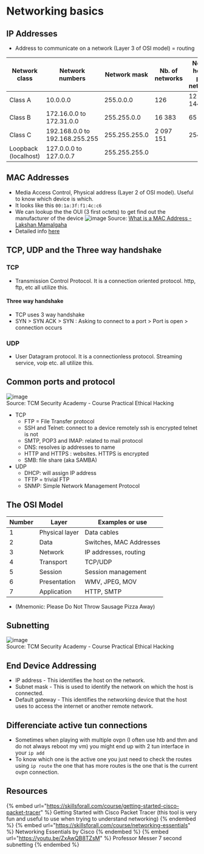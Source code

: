 # Networking basics

## IP Addresses

- Address to communicate on a network (Layer 3 of OSI model) = routing

| Network class | Network numbers | Network mask | Nb. of networks | No. of hosts per network |
|---------------|-----------------|--------------|-----------------|--------------------------|
| Class A       | 10.0.0.0        | 255.0.0.0    | 126             | 12 646 144               |
| Class B       | 172.16.0.0 to 172.31.0.0 | 255.255.0.0| 16 383 | 65 024                     |
| Class C       | 192.168.0.0 to 192.168.255.255 | 255.255.255.0 | 2 097 151 | 254            |
| Loopback (localhost) | 127.0.0.0 to  127.0.0.7 | 255.255.255.0 | | |

## MAC Addresses

- Media Access Control, Physical address  (Layer 2 of OSI model). Useful to know which device is which.
- It looks like this `00:1a:3f:f1:4c:c6`
- We can lookup the the OUI (3 first octets) to get find out the manufacturer of the device
![image](https://miro.medium.com/max/1200/1*FLrfO7JzkOWSBkPBYly37w.png)
Source: [What is a MAC Address - Lakshan Mamalgaha](https://medium.com/@lakshanmamalgaha/what-is-a-mac-address-and-why-you-should-know-about-it-9f970b3ba3fd)
- Detailed info [here](https://en.wikipedia.org/wiki/MAC_address)

## TCP, UDP and the Three way handshake

### TCP 
- Transmission Control Protocol. It is a connection oriented protocol. http, ftp, etc all utilize this.

#### Three way handshake

- TCP uses 3 way handshake
- SYN > SYN ACK > SYN : Asking to connect to a port > Port is open > connection occurs

### UDP
- User Datagram protocol. It is a connectionless protocol. Streaming service, voip etc. all utilize this.

## Common ports and protocol

![image](https://user-images.githubusercontent.com/96747355/175028740-e00258bf-cbcf-4ee5-b2ba-0776caec5c8c.png)  
Source: TCM Security Academy - Course Practical Ethical Hacking   
- TCP
  - FTP = File Transfer protocol
  - SSH and Telnet: connect to a device remotely ssh is encrypted telnet is not
  - SMTP, POP3 and IMAP: related to mail protocol
  - DNS: resolves ip addresses to name
  - HTTP and HTTPS : websites. HTTPS is encrypted
  - SMB: file share (aka SAMBA)
- UDP
  - DHCP: will assign IP address
  - TFTP = trivial FTP
  - SNMP: Simple Network Management Protocol

## The OSI Model

| Number | Layer           | Examples or use |
|--------|-----------------|---------|
| 1      | Physical layer | Data cables |
| 2      | Data | Switches, MAC Addresses |
| 3      | Network | IP addresses, routing |
| 4      | Transport | TCP/UDP |
| 5      | Session | Session management |
| 6      | Presentation | WMV, JPEG, MOV |
| 7      | Application | HTTP, SMTP |

- (Mnemonic: Please Do Not Throw Sausage Pizza Away)

## Subnetting

![image](https://user-images.githubusercontent.com/96747355/175038701-8d9041e0-3021-4f72-a970-2b103ab0b574.png)  
Source: TCM Security Academy  - Course Practical Ethical Hacking  


## End Device Addressing

- IP address - This identifies the host on the network.
- Subnet mask - This is used to identify the network on which the host is connected.
- Default gateway - This identifies the networking device that the host uses to access the internet or another remote network.

## Differenciate active tun connections

- Sometimes when playing with multiple ovpn (I often use htb and thm and do not always reboot my vm) you might end up with 2 tun interface in your `ip add`
- To know which one is the active one you just need to check the routes using `ip route` the one that has more routes is the one that is the current ovpn connection.

## Resources

{% embed url="https://skillsforall.com/course/getting-started-cisco-packet-tracer" %} Getting Started with Cisco Packet Tracer (this tool is very fun and useful to use when trying to understand networking) {% endembed %}
{% embed url="https://skillsforall.com/course/networking-essentials" %} Networking Essentials by Cisco {% endembed %}
{% embed url="https://youtu.be/ZxAwQB8TZsM" %} Professor Messer 7 second subnetting {% endembed %}
